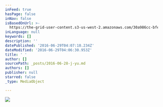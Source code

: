 ```yaml
---
inFeed: true
hasPage: false
inNav: false
isBasedOnUrl: >-
  https://the-grid-user-content.s3-us-west-2.amazonaws.com/30a986cc-bfec-4d6a-80cc-20f8bf5db8da.jpg
inLanguage: null
keywords: []
description: ''
datePublished: '2016-06-29T04:07:10.234Z'
dateModified: '2016-06-29T04:06:30.953Z'
title: ' '
author: []
sourcePath: _posts/2016-06-28-j-yu.md
authors: []
publisher: null
starred: false
_type: MediaObject

---
```

![](https://the-grid-user-content.s3-us-west-2.amazonaws.com/30a986cc-bfec-4d6a-80cc-20f8bf5db8da.jpg)

#